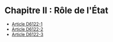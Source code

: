 # Chapitre II : Rôle de l'État

* [Article D6122-1](./LEGIARTI000018524304.md)
* [Article D6122-2](./LEGIARTI000029408937.md)
* [Article D6122-3](./LEGIARTI000018524300.md)
